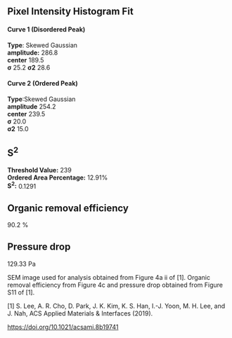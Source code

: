 ## Pixel Intensity Histogram Fit

#### Curve 1 (Disordered Peak)
**Type**: Skewed Gaussian\
**amplitude:** 286.8\
**center** 189.5\
**σ** 25.2
**σ2** 28.6


#### Curve 2 (Ordered Peak)
**Type**:Skewed Gaussian\
**amplitude** 254.2\
**center** 239.5\
**σ** 20.0\
**σ2** 15.0


## S<sup>2</sup>
**Threshold Value:** 239\
**Ordered Area Percentage:** 12.91%\
**S<sup>2</sup>:** 0.1291



## Organic removal efficiency
90.2 %

	
## Pressure drop 
129.33 Pa


SEM image used for analysis obtained from Figure 4a ii of [1]. Organic removal efficiency from Figure 4c and pressure drop obtained from Figure S11 of [1].


[1] S. Lee, A. R. Cho, D. Park, J. K. Kim, K. S. Han, I.-J. Yoon, M. H. Lee, and J. Nah, ACS Applied Materials & Interfaces (2019).


https://doi.org/10.1021/acsami.8b19741




